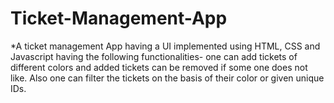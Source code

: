 # Ticket-Management-App
*A ticket management App having a UI implemented using HTML, CSS and Javascript having the following functionalities-
one can add tickets of different colors and added tickets can be removed if some one does not like.
Also one can filter the tickets on the basis of their color or given unique IDs.
